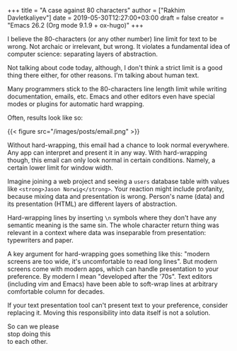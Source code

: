 +++
title = "A case against 80 characters"
author = ["Rakhim Davletkaliyev"]
date = 2019-05-30T12:27:00+03:00
draft = false
creator = "Emacs 26.2 (Org mode 9.1.9 + ox-hugo)"
+++

I believe the 80-characters (or any other number) line limit for text to be wrong. Not archaic or irrelevant, but wrong. It violates a fundamental idea of computer science: separating layers of abstraction.

Not talking about code today, although, I don't think a strict limit is a good thing there either, for other reasons. I'm talking about human text.

Many programmers stick to the 80-characters line length limit while writing documentation, emails, etc. Emacs and other editors even have special modes or plugins for automatic hard wrapping.

Often, results look like so:

{{< figure src="/images/posts/email.png" >}}

Without hard-wrapping, this email had a chance to look normal everywhere. Any app can interpret and present it in any way. With hard-wrapping though, this email can only look normal in certain conditions. Namely, a certain lower limit for window width.

Imagine joining a web project and seeing a `users` database table with values like `<strong>Jason Norwig</strong>`. Your reaction might include profanity, because mixing data and presentation is wrong. Person's name (data) and its presentation (HTML) are different layers of abstraction.

Hard-wrapping lines by inserting `\n` symbols where they don't have any semantic meaning is the same sin. The whole character return thing was relevant in a context where data was inseparable from presentation: typewriters and paper.

A key argument for hard-wrapping goes something like this: "modern screens are too wide, it's uncomfortable to read long lines". But modern screens come with modern apps, which can handle presentation to your preference. By modern I mean "developed after the '70s". Text editors (including vim and Emacs) have been able to soft-wrap lines at arbitrary comfortable column for decades.

If your text presentation tool can't present text to your preference, consider replacing it. Moving this responsibility into data itself is not a solution.

So can we please<br>
stop doing this<br>
to each other.<br>
